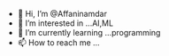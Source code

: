 - 👋 Hi, I’m @Affaninamdar
- 👀 I’m interested in ...AI,ML
- 🌱 I’m currently learning ...programming
- 📫 How to reach me ...

<!---
Affaninamdar/Affaninamdar is a ✨ special ✨ repository because its `README.md` (this file) appears on your GitHub profile.
You can click the Preview link to take a look at your changes.
--->
